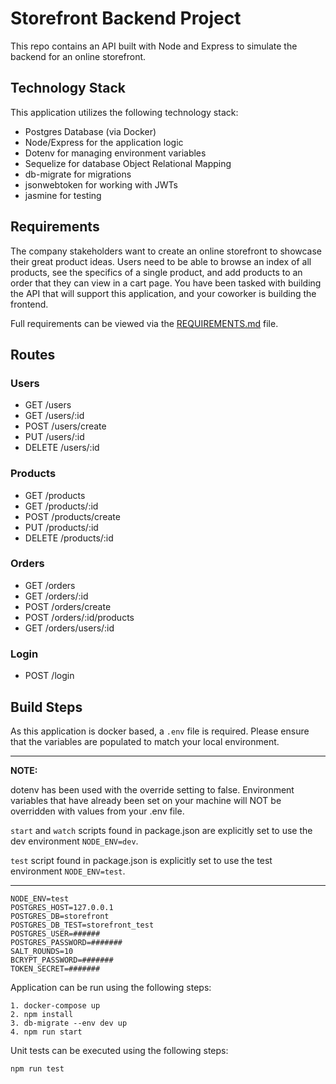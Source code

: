 # Storefront Backend Project

This repo contains an API built with Node and Express to simulate the backend for an online storefront.  

## Technology Stack
This application utilizes the following technology stack:
- Postgres Database (via Docker)
- Node/Express for the application logic
- Dotenv for managing environment variables
- Sequelize for database Object Relational Mapping
- db-migrate for migrations
- jsonwebtoken for working with JWTs
- jasmine for testing

## Requirements
The company stakeholders want to create an online storefront to showcase their great product ideas. Users need to be able to browse an index of all products, see the specifics of a single product, and add products to an order that they can view in a cart page. You have been tasked with building the API that will support this application, and your coworker is building the frontend.

Full requirements can be viewed via the [REQUIREMENTS.md](REQUIREMENTS.md) file.  

## Routes
### Users
- GET /users
- GET /users/:id
- POST /users/create
- PUT /users/:id
- DELETE /users/:id

### Products
- GET /products
- GET /products/:id
- POST /products/create
- PUT /products/:id
- DELETE /products/:id

### Orders
- GET /orders
- GET /orders/:id
- POST /orders/create
- POST /orders/:id/products
- GET /orders/users/:id

### Login
- POST /login

## Build Steps
As this application is docker based, a `.env` file is required.  Please ensure that the variables are populated to match your local environment.

---

**NOTE:**

dotenv has been used with the override setting to false.  Environment variables that have already been set on your machine will NOT be overridden with values from your .env file. 

`start` and `watch` scripts found in package.json are explicitly set to use the dev environment `NODE_ENV=dev`.

`test` script found in package.json is explicitly set to use the test environment `NODE_ENV=test`.

---

```
NODE_ENV=test
POSTGRES_HOST=127.0.0.1
POSTGRES_DB=storefront
POSTGRES_DB_TEST=storefront_test
POSTGRES_USER=######
POSTGRES_PASSWORD=#######
SALT_ROUNDS=10
BCRYPT_PASSWORD=#######
TOKEN_SECRET=#######
```

Application can be run using the following steps:
```
1. docker-compose up
2. npm install
3. db-migrate --env dev up
4. npm run start
```

Unit tests can be executed using the following steps:
```
npm run test
```
